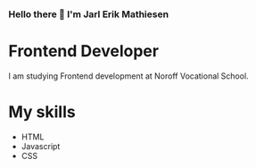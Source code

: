 ### Hello there 👋 I'm Jarl Erik Mathiesen

# Frontend Developer

I am studying Frontend development at Noroff Vocational School.

# My skills
- HTML
- Javascript
- CSS



<!--
**JarlErikMathiesen/JarlErikMathiesen** is a ✨ _special_ ✨ repository because its `README.md` (this file) appears on your GitHub profile.

Here are some ideas to get you started:

- 🔭 I’m currently working on ...
- 🌱 I’m currently learning ...
- 👯 I’m looking to collaborate on ...
- 🤔 I’m looking for help with ...
- 💬 Ask me about ...
- 📫 How to reach me: ...
- 😄 Pronouns: ...
- ⚡ Fun fact: ...
-->
